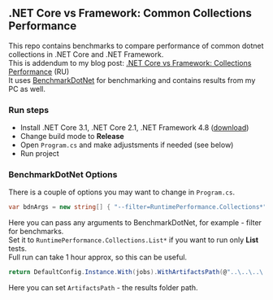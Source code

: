 ## .NET Core vs Framework: Common Collections Performance 
This repo contains benchmarks to compare performance of common dotnet collections in .NET Core and .NET Framework.  
This is addendum to my blog post: [.NET Core vs Framework: Collections Performance](https://habr.com/ru/post/481558) (RU)  
It uses [BenchmarkDotNet](https://github.com/dotnet/BenchmarkDotNet) for benchmarking and contains results from my PC as well.

### Run steps
- Install .NET Core 3.1, .NET Core 2.1, .NET Framework 4.8 ([download](https://dotnet.microsoft.com/download))
- Change build mode to **Release** 
- Open `Program.cs` and make adjustsments if needed (see below)
- Run project

### BenchmarkDotNet Options
There is a couple of options you may want to change in `Program.cs`.

```csharp
var bdnArgs = new string[] { "--filter=RuntimePerformance.Collections*" };
```
Here you can pass any arguments to BenchmarkDotNet, for example - filter for benchmarks.  
Set it to `RuntimePerformance.Collections.List*` if you want to run only **List** tests.  
Full run can take 1 hour approx, so this can be useful.

```csharp
return DefaultConfig.Instance.With(jobs).WithArtifactsPath(@"..\..\..\..\..\");
```
Here you can set `ArtifactsPath` - the results folder path.